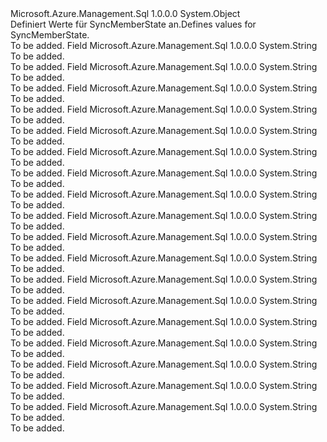 <Type Name="SyncMemberState" FullName="Microsoft.Azure.Management.Sql.Models.SyncMemberState">
  <TypeSignature Language="C#" Value="public static class SyncMemberState" />
  <TypeSignature Language="ILAsm" Value=".class public auto ansi abstract sealed beforefieldinit SyncMemberState extends System.Object" />
  <TypeSignature Language="DocId" Value="T:Microsoft.Azure.Management.Sql.Models.SyncMemberState" />
  <TypeSignature Language="VB.NET" Value="Public Class SyncMemberState" />
  <TypeSignature Language="F#" Value="type SyncMemberState = class" />
  <AssemblyInfo>
    <AssemblyName>Microsoft.Azure.Management.Sql</AssemblyName>
    <AssemblyVersion>1.0.0.0</AssemblyVersion>
  </AssemblyInfo>
  <Base>
    <BaseTypeName>System.Object</BaseTypeName>
  </Base>
  <Interfaces />
  <Docs>
    <summary>
            <span data-ttu-id="86cfe-101">Definiert Werte für SyncMemberState an.</span><span class="sxs-lookup"><span data-stu-id="86cfe-101">Defines values for SyncMemberState.</span></span>
            </summary>
    <remarks>To be added.</remarks>
  </Docs>
  <Members>
    <Member MemberName="DeProvisioned">
      <MemberSignature Language="C#" Value="public const string DeProvisioned;" />
      <MemberSignature Language="ILAsm" Value=".field public static literal string DeProvisioned" />
      <MemberSignature Language="DocId" Value="F:Microsoft.Azure.Management.Sql.Models.SyncMemberState.DeProvisioned" />
      <MemberSignature Language="VB.NET" Value="Public Const DeProvisioned As String " />
      <MemberSignature Language="F#" Value="val mutable DeProvisioned : string" Usage="Microsoft.Azure.Management.Sql.Models.SyncMemberState.DeProvisioned" />
      <MemberType>Field</MemberType>
      <AssemblyInfo>
        <AssemblyName>Microsoft.Azure.Management.Sql</AssemblyName>
        <AssemblyVersion>1.0.0.0</AssemblyVersion>
      </AssemblyInfo>
      <ReturnValue>
        <ReturnType>System.String</ReturnType>
      </ReturnValue>
      <Docs>
        <summary>To be added.</summary>
        <remarks>To be added.</remarks>
      </Docs>
    </Member>
    <Member MemberName="DeProvisionFailed">
      <MemberSignature Language="C#" Value="public const string DeProvisionFailed;" />
      <MemberSignature Language="ILAsm" Value=".field public static literal string DeProvisionFailed" />
      <MemberSignature Language="DocId" Value="F:Microsoft.Azure.Management.Sql.Models.SyncMemberState.DeProvisionFailed" />
      <MemberSignature Language="VB.NET" Value="Public Const DeProvisionFailed As String " />
      <MemberSignature Language="F#" Value="val mutable DeProvisionFailed : string" Usage="Microsoft.Azure.Management.Sql.Models.SyncMemberState.DeProvisionFailed" />
      <MemberType>Field</MemberType>
      <AssemblyInfo>
        <AssemblyName>Microsoft.Azure.Management.Sql</AssemblyName>
        <AssemblyVersion>1.0.0.0</AssemblyVersion>
      </AssemblyInfo>
      <ReturnValue>
        <ReturnType>System.String</ReturnType>
      </ReturnValue>
      <Docs>
        <summary>To be added.</summary>
        <remarks>To be added.</remarks>
      </Docs>
    </Member>
    <Member MemberName="DeProvisioning">
      <MemberSignature Language="C#" Value="public const string DeProvisioning;" />
      <MemberSignature Language="ILAsm" Value=".field public static literal string DeProvisioning" />
      <MemberSignature Language="DocId" Value="F:Microsoft.Azure.Management.Sql.Models.SyncMemberState.DeProvisioning" />
      <MemberSignature Language="VB.NET" Value="Public Const DeProvisioning As String " />
      <MemberSignature Language="F#" Value="val mutable DeProvisioning : string" Usage="Microsoft.Azure.Management.Sql.Models.SyncMemberState.DeProvisioning" />
      <MemberType>Field</MemberType>
      <AssemblyInfo>
        <AssemblyName>Microsoft.Azure.Management.Sql</AssemblyName>
        <AssemblyVersion>1.0.0.0</AssemblyVersion>
      </AssemblyInfo>
      <ReturnValue>
        <ReturnType>System.String</ReturnType>
      </ReturnValue>
      <Docs>
        <summary>To be added.</summary>
        <remarks>To be added.</remarks>
      </Docs>
    </Member>
    <Member MemberName="DisabledBackupRestore">
      <MemberSignature Language="C#" Value="public const string DisabledBackupRestore;" />
      <MemberSignature Language="ILAsm" Value=".field public static literal string DisabledBackupRestore" />
      <MemberSignature Language="DocId" Value="F:Microsoft.Azure.Management.Sql.Models.SyncMemberState.DisabledBackupRestore" />
      <MemberSignature Language="VB.NET" Value="Public Const DisabledBackupRestore As String " />
      <MemberSignature Language="F#" Value="val mutable DisabledBackupRestore : string" Usage="Microsoft.Azure.Management.Sql.Models.SyncMemberState.DisabledBackupRestore" />
      <MemberType>Field</MemberType>
      <AssemblyInfo>
        <AssemblyName>Microsoft.Azure.Management.Sql</AssemblyName>
        <AssemblyVersion>1.0.0.0</AssemblyVersion>
      </AssemblyInfo>
      <ReturnValue>
        <ReturnType>System.String</ReturnType>
      </ReturnValue>
      <Docs>
        <summary>To be added.</summary>
        <remarks>To be added.</remarks>
      </Docs>
    </Member>
    <Member MemberName="DisabledTombstoneCleanup">
      <MemberSignature Language="C#" Value="public const string DisabledTombstoneCleanup;" />
      <MemberSignature Language="ILAsm" Value=".field public static literal string DisabledTombstoneCleanup" />
      <MemberSignature Language="DocId" Value="F:Microsoft.Azure.Management.Sql.Models.SyncMemberState.DisabledTombstoneCleanup" />
      <MemberSignature Language="VB.NET" Value="Public Const DisabledTombstoneCleanup As String " />
      <MemberSignature Language="F#" Value="val mutable DisabledTombstoneCleanup : string" Usage="Microsoft.Azure.Management.Sql.Models.SyncMemberState.DisabledTombstoneCleanup" />
      <MemberType>Field</MemberType>
      <AssemblyInfo>
        <AssemblyName>Microsoft.Azure.Management.Sql</AssemblyName>
        <AssemblyVersion>1.0.0.0</AssemblyVersion>
      </AssemblyInfo>
      <ReturnValue>
        <ReturnType>System.String</ReturnType>
      </ReturnValue>
      <Docs>
        <summary>To be added.</summary>
        <remarks>To be added.</remarks>
      </Docs>
    </Member>
    <Member MemberName="Provisioned">
      <MemberSignature Language="C#" Value="public const string Provisioned;" />
      <MemberSignature Language="ILAsm" Value=".field public static literal string Provisioned" />
      <MemberSignature Language="DocId" Value="F:Microsoft.Azure.Management.Sql.Models.SyncMemberState.Provisioned" />
      <MemberSignature Language="VB.NET" Value="Public Const Provisioned As String " />
      <MemberSignature Language="F#" Value="val mutable Provisioned : string" Usage="Microsoft.Azure.Management.Sql.Models.SyncMemberState.Provisioned" />
      <MemberType>Field</MemberType>
      <AssemblyInfo>
        <AssemblyName>Microsoft.Azure.Management.Sql</AssemblyName>
        <AssemblyVersion>1.0.0.0</AssemblyVersion>
      </AssemblyInfo>
      <ReturnValue>
        <ReturnType>System.String</ReturnType>
      </ReturnValue>
      <Docs>
        <summary>To be added.</summary>
        <remarks>To be added.</remarks>
      </Docs>
    </Member>
    <Member MemberName="ProvisionFailed">
      <MemberSignature Language="C#" Value="public const string ProvisionFailed;" />
      <MemberSignature Language="ILAsm" Value=".field public static literal string ProvisionFailed" />
      <MemberSignature Language="DocId" Value="F:Microsoft.Azure.Management.Sql.Models.SyncMemberState.ProvisionFailed" />
      <MemberSignature Language="VB.NET" Value="Public Const ProvisionFailed As String " />
      <MemberSignature Language="F#" Value="val mutable ProvisionFailed : string" Usage="Microsoft.Azure.Management.Sql.Models.SyncMemberState.ProvisionFailed" />
      <MemberType>Field</MemberType>
      <AssemblyInfo>
        <AssemblyName>Microsoft.Azure.Management.Sql</AssemblyName>
        <AssemblyVersion>1.0.0.0</AssemblyVersion>
      </AssemblyInfo>
      <ReturnValue>
        <ReturnType>System.String</ReturnType>
      </ReturnValue>
      <Docs>
        <summary>To be added.</summary>
        <remarks>To be added.</remarks>
      </Docs>
    </Member>
    <Member MemberName="Provisioning">
      <MemberSignature Language="C#" Value="public const string Provisioning;" />
      <MemberSignature Language="ILAsm" Value=".field public static literal string Provisioning" />
      <MemberSignature Language="DocId" Value="F:Microsoft.Azure.Management.Sql.Models.SyncMemberState.Provisioning" />
      <MemberSignature Language="VB.NET" Value="Public Const Provisioning As String " />
      <MemberSignature Language="F#" Value="val mutable Provisioning : string" Usage="Microsoft.Azure.Management.Sql.Models.SyncMemberState.Provisioning" />
      <MemberType>Field</MemberType>
      <AssemblyInfo>
        <AssemblyName>Microsoft.Azure.Management.Sql</AssemblyName>
        <AssemblyVersion>1.0.0.0</AssemblyVersion>
      </AssemblyInfo>
      <ReturnValue>
        <ReturnType>System.String</ReturnType>
      </ReturnValue>
      <Docs>
        <summary>To be added.</summary>
        <remarks>To be added.</remarks>
      </Docs>
    </Member>
    <Member MemberName="ReprovisionFailed">
      <MemberSignature Language="C#" Value="public const string ReprovisionFailed;" />
      <MemberSignature Language="ILAsm" Value=".field public static literal string ReprovisionFailed" />
      <MemberSignature Language="DocId" Value="F:Microsoft.Azure.Management.Sql.Models.SyncMemberState.ReprovisionFailed" />
      <MemberSignature Language="VB.NET" Value="Public Const ReprovisionFailed As String " />
      <MemberSignature Language="F#" Value="val mutable ReprovisionFailed : string" Usage="Microsoft.Azure.Management.Sql.Models.SyncMemberState.ReprovisionFailed" />
      <MemberType>Field</MemberType>
      <AssemblyInfo>
        <AssemblyName>Microsoft.Azure.Management.Sql</AssemblyName>
        <AssemblyVersion>1.0.0.0</AssemblyVersion>
      </AssemblyInfo>
      <ReturnValue>
        <ReturnType>System.String</ReturnType>
      </ReturnValue>
      <Docs>
        <summary>To be added.</summary>
        <remarks>To be added.</remarks>
      </Docs>
    </Member>
    <Member MemberName="Reprovisioning">
      <MemberSignature Language="C#" Value="public const string Reprovisioning;" />
      <MemberSignature Language="ILAsm" Value=".field public static literal string Reprovisioning" />
      <MemberSignature Language="DocId" Value="F:Microsoft.Azure.Management.Sql.Models.SyncMemberState.Reprovisioning" />
      <MemberSignature Language="VB.NET" Value="Public Const Reprovisioning As String " />
      <MemberSignature Language="F#" Value="val mutable Reprovisioning : string" Usage="Microsoft.Azure.Management.Sql.Models.SyncMemberState.Reprovisioning" />
      <MemberType>Field</MemberType>
      <AssemblyInfo>
        <AssemblyName>Microsoft.Azure.Management.Sql</AssemblyName>
        <AssemblyVersion>1.0.0.0</AssemblyVersion>
      </AssemblyInfo>
      <ReturnValue>
        <ReturnType>System.String</ReturnType>
      </ReturnValue>
      <Docs>
        <summary>To be added.</summary>
        <remarks>To be added.</remarks>
      </Docs>
    </Member>
    <Member MemberName="SyncCancelled">
      <MemberSignature Language="C#" Value="public const string SyncCancelled;" />
      <MemberSignature Language="ILAsm" Value=".field public static literal string SyncCancelled" />
      <MemberSignature Language="DocId" Value="F:Microsoft.Azure.Management.Sql.Models.SyncMemberState.SyncCancelled" />
      <MemberSignature Language="VB.NET" Value="Public Const SyncCancelled As String " />
      <MemberSignature Language="F#" Value="val mutable SyncCancelled : string" Usage="Microsoft.Azure.Management.Sql.Models.SyncMemberState.SyncCancelled" />
      <MemberType>Field</MemberType>
      <AssemblyInfo>
        <AssemblyName>Microsoft.Azure.Management.Sql</AssemblyName>
        <AssemblyVersion>1.0.0.0</AssemblyVersion>
      </AssemblyInfo>
      <ReturnValue>
        <ReturnType>System.String</ReturnType>
      </ReturnValue>
      <Docs>
        <summary>To be added.</summary>
        <remarks>To be added.</remarks>
      </Docs>
    </Member>
    <Member MemberName="SyncCancelling">
      <MemberSignature Language="C#" Value="public const string SyncCancelling;" />
      <MemberSignature Language="ILAsm" Value=".field public static literal string SyncCancelling" />
      <MemberSignature Language="DocId" Value="F:Microsoft.Azure.Management.Sql.Models.SyncMemberState.SyncCancelling" />
      <MemberSignature Language="VB.NET" Value="Public Const SyncCancelling As String " />
      <MemberSignature Language="F#" Value="val mutable SyncCancelling : string" Usage="Microsoft.Azure.Management.Sql.Models.SyncMemberState.SyncCancelling" />
      <MemberType>Field</MemberType>
      <AssemblyInfo>
        <AssemblyName>Microsoft.Azure.Management.Sql</AssemblyName>
        <AssemblyVersion>1.0.0.0</AssemblyVersion>
      </AssemblyInfo>
      <ReturnValue>
        <ReturnType>System.String</ReturnType>
      </ReturnValue>
      <Docs>
        <summary>To be added.</summary>
        <remarks>To be added.</remarks>
      </Docs>
    </Member>
    <Member MemberName="SyncFailed">
      <MemberSignature Language="C#" Value="public const string SyncFailed;" />
      <MemberSignature Language="ILAsm" Value=".field public static literal string SyncFailed" />
      <MemberSignature Language="DocId" Value="F:Microsoft.Azure.Management.Sql.Models.SyncMemberState.SyncFailed" />
      <MemberSignature Language="VB.NET" Value="Public Const SyncFailed As String " />
      <MemberSignature Language="F#" Value="val mutable SyncFailed : string" Usage="Microsoft.Azure.Management.Sql.Models.SyncMemberState.SyncFailed" />
      <MemberType>Field</MemberType>
      <AssemblyInfo>
        <AssemblyName>Microsoft.Azure.Management.Sql</AssemblyName>
        <AssemblyVersion>1.0.0.0</AssemblyVersion>
      </AssemblyInfo>
      <ReturnValue>
        <ReturnType>System.String</ReturnType>
      </ReturnValue>
      <Docs>
        <summary>To be added.</summary>
        <remarks>To be added.</remarks>
      </Docs>
    </Member>
    <Member MemberName="SyncInProgress">
      <MemberSignature Language="C#" Value="public const string SyncInProgress;" />
      <MemberSignature Language="ILAsm" Value=".field public static literal string SyncInProgress" />
      <MemberSignature Language="DocId" Value="F:Microsoft.Azure.Management.Sql.Models.SyncMemberState.SyncInProgress" />
      <MemberSignature Language="VB.NET" Value="Public Const SyncInProgress As String " />
      <MemberSignature Language="F#" Value="val mutable SyncInProgress : string" Usage="Microsoft.Azure.Management.Sql.Models.SyncMemberState.SyncInProgress" />
      <MemberType>Field</MemberType>
      <AssemblyInfo>
        <AssemblyName>Microsoft.Azure.Management.Sql</AssemblyName>
        <AssemblyVersion>1.0.0.0</AssemblyVersion>
      </AssemblyInfo>
      <ReturnValue>
        <ReturnType>System.String</ReturnType>
      </ReturnValue>
      <Docs>
        <summary>To be added.</summary>
        <remarks>To be added.</remarks>
      </Docs>
    </Member>
    <Member MemberName="SyncSucceeded">
      <MemberSignature Language="C#" Value="public const string SyncSucceeded;" />
      <MemberSignature Language="ILAsm" Value=".field public static literal string SyncSucceeded" />
      <MemberSignature Language="DocId" Value="F:Microsoft.Azure.Management.Sql.Models.SyncMemberState.SyncSucceeded" />
      <MemberSignature Language="VB.NET" Value="Public Const SyncSucceeded As String " />
      <MemberSignature Language="F#" Value="val mutable SyncSucceeded : string" Usage="Microsoft.Azure.Management.Sql.Models.SyncMemberState.SyncSucceeded" />
      <MemberType>Field</MemberType>
      <AssemblyInfo>
        <AssemblyName>Microsoft.Azure.Management.Sql</AssemblyName>
        <AssemblyVersion>1.0.0.0</AssemblyVersion>
      </AssemblyInfo>
      <ReturnValue>
        <ReturnType>System.String</ReturnType>
      </ReturnValue>
      <Docs>
        <summary>To be added.</summary>
        <remarks>To be added.</remarks>
      </Docs>
    </Member>
    <Member MemberName="SyncSucceededWithWarnings">
      <MemberSignature Language="C#" Value="public const string SyncSucceededWithWarnings;" />
      <MemberSignature Language="ILAsm" Value=".field public static literal string SyncSucceededWithWarnings" />
      <MemberSignature Language="DocId" Value="F:Microsoft.Azure.Management.Sql.Models.SyncMemberState.SyncSucceededWithWarnings" />
      <MemberSignature Language="VB.NET" Value="Public Const SyncSucceededWithWarnings As String " />
      <MemberSignature Language="F#" Value="val mutable SyncSucceededWithWarnings : string" Usage="Microsoft.Azure.Management.Sql.Models.SyncMemberState.SyncSucceededWithWarnings" />
      <MemberType>Field</MemberType>
      <AssemblyInfo>
        <AssemblyName>Microsoft.Azure.Management.Sql</AssemblyName>
        <AssemblyVersion>1.0.0.0</AssemblyVersion>
      </AssemblyInfo>
      <ReturnValue>
        <ReturnType>System.String</ReturnType>
      </ReturnValue>
      <Docs>
        <summary>To be added.</summary>
        <remarks>To be added.</remarks>
      </Docs>
    </Member>
    <Member MemberName="UnProvisioned">
      <MemberSignature Language="C#" Value="public const string UnProvisioned;" />
      <MemberSignature Language="ILAsm" Value=".field public static literal string UnProvisioned" />
      <MemberSignature Language="DocId" Value="F:Microsoft.Azure.Management.Sql.Models.SyncMemberState.UnProvisioned" />
      <MemberSignature Language="VB.NET" Value="Public Const UnProvisioned As String " />
      <MemberSignature Language="F#" Value="val mutable UnProvisioned : string" Usage="Microsoft.Azure.Management.Sql.Models.SyncMemberState.UnProvisioned" />
      <MemberType>Field</MemberType>
      <AssemblyInfo>
        <AssemblyName>Microsoft.Azure.Management.Sql</AssemblyName>
        <AssemblyVersion>1.0.0.0</AssemblyVersion>
      </AssemblyInfo>
      <ReturnValue>
        <ReturnType>System.String</ReturnType>
      </ReturnValue>
      <Docs>
        <summary>To be added.</summary>
        <remarks>To be added.</remarks>
      </Docs>
    </Member>
    <Member MemberName="UnReprovisioned">
      <MemberSignature Language="C#" Value="public const string UnReprovisioned;" />
      <MemberSignature Language="ILAsm" Value=".field public static literal string UnReprovisioned" />
      <MemberSignature Language="DocId" Value="F:Microsoft.Azure.Management.Sql.Models.SyncMemberState.UnReprovisioned" />
      <MemberSignature Language="VB.NET" Value="Public Const UnReprovisioned As String " />
      <MemberSignature Language="F#" Value="val mutable UnReprovisioned : string" Usage="Microsoft.Azure.Management.Sql.Models.SyncMemberState.UnReprovisioned" />
      <MemberType>Field</MemberType>
      <AssemblyInfo>
        <AssemblyName>Microsoft.Azure.Management.Sql</AssemblyName>
        <AssemblyVersion>1.0.0.0</AssemblyVersion>
      </AssemblyInfo>
      <ReturnValue>
        <ReturnType>System.String</ReturnType>
      </ReturnValue>
      <Docs>
        <summary>To be added.</summary>
        <remarks>To be added.</remarks>
      </Docs>
    </Member>
  </Members>
</Type>